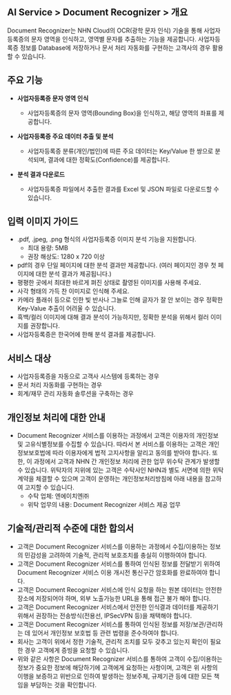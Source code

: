 ## AI Service > Document Recognizer > 개요

Document Recognizer는 NHN Cloud의 OCR(광학 문자 인식) 기술을 통해 사업자등록증의 문자 영역을 인식하고, 영역별 문자를 추출하는 기능을 제공합니다.
사업자등록증 정보를 Database에 저장하거나 문서 처리 자동화를 구현하는 고객사의 경우 활용 할 수 있습니다.

## 주요 기능

* **사업자등록증 문자 영역 인식**
	* 사업자등록증의 문자 영역(Bounding Box)을 인식하고, 해당 영역의 좌표를 제공합니다.
	
* **사업자등록증 주요 데이터 추출 및 분석**
    * 사업자등록증 분류(개인/법인)에 따른 주요 데이터는 Key/Value 한 쌍으로 분석되며, 결과에 대한 정확도(Confidence)를 제공합니다.

* **분석 결과 다운로드**
	* 사업자등록증 파일에서 추출한 결과를 Excel 및 JSON 파일로 다운로드할 수 있습니다.

## 입력 이미지 가이드
    
* .pdf, .jpeg, .png 형식의 사업자등록증 이미지 분석 기능을 지원합니다. 
    * 최대 용량: 5MB
    * 권장 해상도: 1280 x 720 이상
* pdf의 경우 단일 페이지에 대한 분석 결과만 제공합니다. (여러 페이지인 경우 첫 페이지에 대한 분석 결과가 제공됩니다.)
* 평평한 곳에서 최대한 바르게 펴진 상태로 촬영된 이미지를 사용해 주세요.
* 사각 형태의 가득 찬 이미지로 인식해 주세요.
* 카메라 플래쉬 등으로 인한 빛 반사나 그늘로 인해 글자가 잘 안 보이는 경우 정확한 Key-Value 추출이 어려울 수 있습니다.
* 흑백/컬러 이미지에 대해 결과 분석이 가능하지만, 정확한 분석을 위해서 컬러 이미지를 권장합니다.
* 사업자등록증은 한국어에 한해 분석 결과를 제공합니다.

## 서비스 대상
* 사업자등록증을 자동으로 고객사 시스템에 등록하는 경우
* 문서 처리 자동화를 구현하는 경우
* 회계/재무 관리 자동화 솔루션을 구축하는 경우

## 개인정보 처리에 대한 안내
* Document Recognizer 서비스를 이용하는 과정에서 고객은 이용자의 개인정보 및 고유식별정보를 수집할 수 있습니다. 따라서 본 서비스를 이용하는 고객은 개인정보보호법에 따라 이용자에게 법적 고지사항을 알리고 동의를 받아야 합니다. 또한, 이 과정에서 고객과 NHN 간 개인정보 처리에 관한 업무 위수탁 관계가 발생할 수 있습니다. 위탁자의 지위에 있는 고객은 수탁사인 NHN과 별도 서면에 의한 위탁 계약을 체결할 수 있으며 고객이 운영하는 개인정보처리방침에 아래 내용을 참고하여 고지할 수 있습니다.
    - 수탁 업체: 엔에이치엔㈜
    - 위탁 업무의 내용: Document Recognizer 서비스 제공 업무

## 기술적/관리적 수준에 대한 합의서
* 고객은 Document Recognizer 서비스를 이용하는 과정에서 수집/이용하는 정보의 민감성을 고려하여 기술적, 관리적 보호조치를 충실히 이행하여야 합니다.
* 고객은 Document Recognizer 서비스를 통하여 인식된 정보를 전달받기 위하여 Document Recognizer 서비스 이용 개시전 통신구간 암호화를 완료하여야 합니다.
* 고객은 Document Recognizer 서비스에 인식 요청을 하는 원본 데이터는 안전한 장소에 저장되어야 하며, 외부 노출가능한 URL을 통해 접근 불가 해야 합니다.
* 고객은 Document Recognizer 서비스에서 안전한 인식결과 데이터를 제공하기 위해서 권장하는 전송방식(전용선, IPSecVPN 등)을 채택해야 합니다.
* 고객은 Document Recognizer 서비스를 통하여 인식된 정보를 저장/보관/관리하는 데 있어서 개인정보 보호법 등 관련 법령을 준수하여야 합니다.
* 회사는 고객이 위에서 정한 기술적, 관리적 조치를 모두 갖추고 있는지 확인이 필요한 경우 고객에게 증빙을 요청할 수 있습니다.
* 위와 같은 사항은 Document Recognizer 서비스를 통하여 고객이 수집/이용하는 정보가 중요한 정보에 해당하기에 고객에게 요청하는 사항이며, 고객은 위 사항의 이행을 보증하고 위반으로 인하여 발생하는 정보주체, 규제기관 등에 대한 모든 책임을 부담하는 것을 확인합니다.